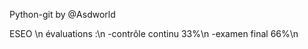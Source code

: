 Python-git by @Asdworld

ESEO
\n
évaluations :\n
 -contrôle continu  33%\n
 -examen final      66%\n

